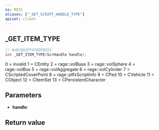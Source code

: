 ```yaml
---
ns: MISC
aliases: ["_GET_SCRIPT_HANDLE_TYPE"]
apiset: client
---
```

## _GET_ITEM_TYPE

```c
// 0xDC8D2FF478DF9553
int _GET_ITEM_TYPE(ScrHandle handle);
```

0 = invalid
1 = CEntity
2 = rage::volBase
3 = rage::volSphere
4 = rage::volBox
5 = rage::volAggregate
6 = rage::volCylinder
7 = CScriptedCoverPoint
8 = rage::ptfxScriptInfo
9 = CPed
10 = CVehicle
11 = CObject
12 = CItemSet
13 = CPersistentCharacter

## Parameters
* **handle**:

## Return value